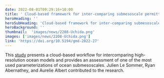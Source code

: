 ```yaml
---
date: 2022-08-01T09:29:16+10:00
title: ' Cloud-based framework for inter-comparing submesoscale permitting realistic ocean models'
heroHeading: ''
heroSubHeading: 'Cloud-based framework for inter-comparing submesoscale permitting realistic ocean models'
heroBackground: ''
thumbnail:  'images/news/2208-Uchida.png'
images: ['images/news/2208-Uchida.png']
link: 'https://doi.org/10.5194/gmd-2022-27' 
---
```


This [study](https://doi.org/10.5194/gmd-2022-27) presents a cloud-based workflow for intercomparing high-resolution ocean models and provides an assessment of one of the most used parameterizations of ocean submesoscales. Julien Le Sommer, Ryan Abernathey, and Aurelie Albert contributed to the research.
